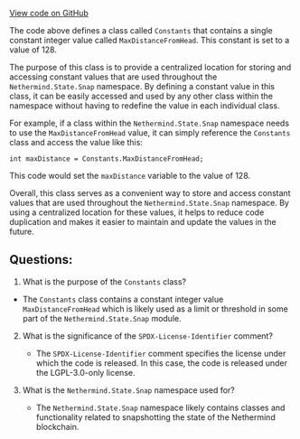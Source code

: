 [View code on GitHub](https://github.com/nethermindeth/nethermind/Nethermind.State/Snap/Constants.cs)

The code above defines a class called `Constants` that contains a single constant integer value called `MaxDistanceFromHead`. This constant is set to a value of 128. 

The purpose of this class is to provide a centralized location for storing and accessing constant values that are used throughout the `Nethermind.State.Snap` namespace. By defining a constant value in this class, it can be easily accessed and used by any other class within the namespace without having to redefine the value in each individual class.

For example, if a class within the `Nethermind.State.Snap` namespace needs to use the `MaxDistanceFromHead` value, it can simply reference the `Constants` class and access the value like this:

```
int maxDistance = Constants.MaxDistanceFromHead;
```

This code would set the `maxDistance` variable to the value of 128.

Overall, this class serves as a convenient way to store and access constant values that are used throughout the `Nethermind.State.Snap` namespace. By using a centralized location for these values, it helps to reduce code duplication and makes it easier to maintain and update the values in the future.
## Questions: 
 1. What is the purpose of the `Constants` class?
   - The `Constants` class contains a constant integer value `MaxDistanceFromHead` which is likely used as a limit or threshold in some part of the `Nethermind.State.Snap` module.

2. What is the significance of the `SPDX-License-Identifier` comment?
   - The `SPDX-License-Identifier` comment specifies the license under which the code is released. In this case, the code is released under the LGPL-3.0-only license.

3. What is the `Nethermind.State.Snap` namespace used for?
   - The `Nethermind.State.Snap` namespace likely contains classes and functionality related to snapshotting the state of the Nethermind blockchain.